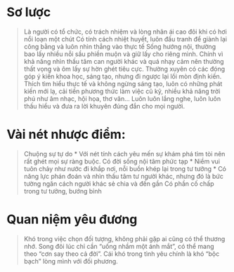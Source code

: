 # Sơ lược
> Là người có tổ chức, có trách nhiệm và lòng nhân ái cao đôi khi có hơi nổi loạn một chút 
> Có tính cách nhiệt huyết, luôn đấu tranh để giành lại công bằng và luôn nhìn thẳng vào thực tế
> Sống hướng nội, thường bao lấy nhiều nỗi sầu phiền muộn và giữ lấy cho riêng mình. Chính vì khả năng nhìn thấu tâm can người khác và quá nhạy cảm nên thường thất vọng và ôm lấy sự hờn ghét tiêu cực.
> Thường xuyên có các đóng góp ý kiến khoa học, sáng tạo, nhưng đi ngược lại lối mòn định kiến. 
> Thích tìm hiểu thực tế và không ngừng sáng tạo, luôn có những phát kiến mới lạ, cải tiến phương thức làm việc cũ kỹ, nhiều khả năng trời phú như âm nhạc, hội họa, thơ văn...
> Luôn luôn lắng nghe, luôn luôn thấu hiểu và đưa ra lời khuyên đúng đắn cho mọi người. 

# Vài nét nhược điểm:
> Chuộng sự tự do
    * Với nét tính cách yêu mến sự khám phá tìm tòi nên rất ghét mọi sự ràng buộc.
> Có đời sống nội tâm phức tạp 
    * Niềm vui tuôn chảy như nước đi khắp nơi, nỗi buồn khép lại trong tư tưởng
    * Có năng lực phán đoán và nhìn thấu tâm tư người khác, nhưng đó là bức tường ngăn cách người khác sẻ chia và đến gần
> Có phần cố chấp trong tư tưởng, bướng bỉnh

# Quan niệm yêu đương
> Khó trong việc chọn đối tượng, không phải gặp ai cũng có thể thương nhớ. Song đôi lúc chỉ cần “uống nhầm một ánh mắt”, có thể mang theo “cơn say theo cả đời”. Cái khó trong tình yêu chính là khó “bộc bạch” lòng mình với đối phương.
